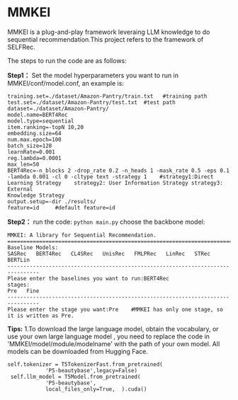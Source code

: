 # MMKEI

MMKEI is a plug-and-play framework leveraing LLM knowledge to do sequential recommendation.This project refers to the framework of SELFRec.

The steps to run the code are as follows:

**Step1：** Set the model hyperparameters you want to run in MMKEI/conf/model.conf, an example is:

```
training.set=./dataset/Amazon-Pantry/train.txt   #training path
test.set=./dataset/Amazon-Pantry/test.txt  #test path
dataset=./dataset/Amazon-Pantry/
model.name=BERT4Rec
model.type=sequential
item.ranking=-topN 10,20
embedding.size=64
num.max.epoch=100
batch_size=128
learnRate=0.001
reg.lambda=0.0001
max_len=50
BERT4Rec=-n_blocks 2 -drop_rate 0.2 -n_heads 1 -mask_rate 0.5 -eps 0.1 -lambda 0.001 -cl 0 -cltype text -strategy 1    #strategy1:Direct Learning Strategy    strategy2: User Information Strategy strategy3: External
Knowledge Strategy
output.setup=-dir ./results/
feature=id     #default feature=id
```

**Step2：** run the code:
```python main.py```
choose the backbone model:

```
MMKEI: A library for Sequential Recommendation. 
================================================================================
Baseline Models:
SASRec   BERT4Rec   CL4SRec   UnisRec   FMLPRec   LinRec   STRec   BERTLin
--------------------------------------------------------------------------------
Please enter the baselines you want to run:BERT4Rec
stages:
Pre   Fine
--------------------------------------------------------------------------------
Please enter the stage you want:Pre    #MMKEI has only one stage, so it is written as Pre.
```

**Tips:**
1.To download the large language model, obtain the vocabulary, or use your own large language model , you need to replace the code in 'MMKEI/model/module/modelname' with the path of your own model. All models can be downloaded from Hugging Face.

```
self.tokenizer = T5TokenizerFast.from_pretrained(
            'P5-beautybase',legacy=False)
 self.llm_model = T5Model.from_pretrained(
            'P5-beautybase',
            local_files_only=True,  ).cuda()
```






